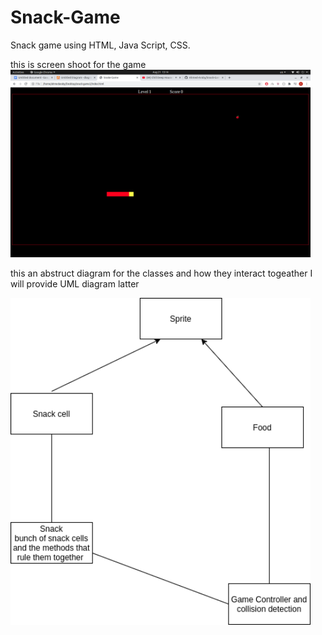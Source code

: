 # Snack-Game
Snack game using HTML, Java Script, CSS.

this is screen shoot for the game 
<img src="./gameScreen.png" width="480" alt="Combined Image" />


this an abstruct diagram for the classes and how they interact togeather
I will provide UML diagram latter

<img src="./diagram.png" width="480" alt="Combined Image" />





